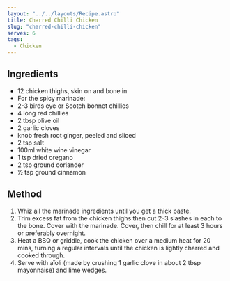 ```yaml
---
layout: "../../layouts/Recipe.astro"
title: Charred Chilli Chicken
slug: "charred-chilli-chicken"
serves: 6
tags:
  - Chicken
---
```


## Ingredients

- 12 chicken thighs, skin on and bone in
- For the spicy marinade:
- 2-3 birds eye or Scotch bonnet chillies
- 4 long red chillies
- 2 tbsp olive oil
- 2 garlic cloves
- knob fresh root ginger, peeled and sliced
- 2 tsp salt
- 100ml white wine vinegar
- 1 tsp dried oregano
- 2 tsp ground coriander
- ½ tsp ground cinnamon

## Method

1. Whiz all the marinade ingredients until you get a thick paste.
1. Trim excess fat from the chicken thighs then cut 2-3 slashes in each to the bone. Cover with the marinade. Cover, then chill for at least 3 hours or preferably overnight.
1. Heat a BBQ or griddle, cook the chicken over a medium heat for 20 mins, turning a regular intervals until the chicken is lightly charred and cooked through.
1. Serve with aïoli (made by crushing 1 garlic clove in about 2 tbsp mayonnaise) and lime wedges.